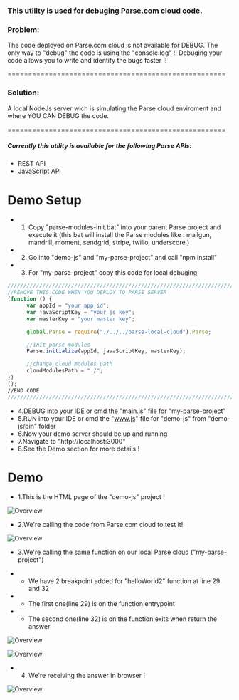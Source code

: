 ### This utility is used for debuging Parse.com cloud code.



### Problem:
The code deployed on Parse.com cloud is not available for DEBUG. The only way to "debug" the code is using the "console.log" !! Debuging your code allows you to write and identify the bugs faster !!

=====================================================

### Solution:
A local NodeJs server wich is simulating the Parse cloud enviroment and where YOU CAN DEBUG the code.

=====================================================

##### Currently this utility is available for the following Parse APIs:
* REST API
* JavaScript API

Demo Setup
=====================================================
* 1. Copy "parse-modules-init.bat" into your parent Parse project and execute it (this bat will install the Parse modules like : mailgun, mandrill, moment, sendgrid, stripe, twilio, underscore )
* 2. Go into "demo-js" and "my-parse-project" and call "npm install"
* 3. For "my-parse-project" copy this code for local debuging 
```javascript
///////////////////////////////////////////////////////////////////////////
//REMOVE THIS CODE WHEN YOU DEPLOY TO PARSE SERVER
(function () {
      var appId = "your app id";
      var javaScriptKey = "your js key";
      var masterKey = "your master key";

      global.Parse = require("./../../parse-local-cloud").Parse;

      //init parse modules
      Parse.initialize(appId, javaScriptKey, masterKey);

      //change cloud modules path
      cloudModulesPath = "./";
})
();
//END CODE
///////////////////////////////////////////////////////////////////////////
  ```

* 4.DEBUG into your IDE or cmd the "main.js" file for "my-parse-project"
* 5.RUN into your IDE or cmd the "www.js" file for "demo-js" from "demo-js/bin" folder
* 6.Now your demo server should be up and running
* 7.Navigate to "http://localhost:3000"
* 8.See the Demo section for more details !

Demo
=====================================================
* 1.This is the HTML page of the "demo-js" project !

![Overview](https://github.com/mariusciocan/parse-local-cloud/blob/master/demo-js/public/images/demo-first-screen.png?raw=true "Demo")

* 2.We're calling the code from Parse.com cloud to test it! 

![Overview](https://github.com/mariusciocan/parse-local-cloud/blob/master/demo-js/public/images/demo-loading-parse.png?raw=true "Parse calls")

* 3.We're calling the same function on our local Parse cloud ("my-parse-project")

* * We have 2 breakpoint added for "helloWorld2" function at line 29 and 32

* * The first one(line 29) is on the function entrypoint

* * The second one(line 32) is on the function exits when return the answer


![Overview](https://github.com/mariusciocan/parse-local-cloud/blob/master/demo-js/public/images/demo-loading-local.png?raw=true "Local Parse call")


![Overview](https://github.com/mariusciocan/parse-local-cloud/blob/master/demo-js/public/images/demo-loading-local-response.png?raw=true "Local Parse response")


* 4. We're receiving the answer in browser ! 


![Overview](https://github.com/mariusciocan/parse-local-cloud/blob/master/demo-js/public/images/demo-loading-local-demo.png?raw=true "Done")

